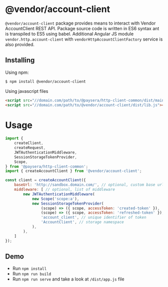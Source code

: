 # @vendor/account-client

`@vendor/account-client` package provides means to interact with Vendor AccountClient REST API.
Package source code is written in ES6 syntax ant is transpiled to ES5 using babel.
Additional Angular JS module `vendor.http.account-client` with `vendorHttpAccountClientFactory` service is also provided.

## Installing
Using npm:
```bash
$ npm install @vendor/account-client
```

Using javascript files
```html
<script src="//domain.com/path/to/@paysera/http-client-common/dist/main.js"></script>
<script src="//domain.com/path/to/@vendor/account-client/dist/lib.js"></script>
```

# Usage
```js
import {
    createClient,
    createRequest,
    JWTAuthenticationMiddleware,
    SessionStorageTokenProvider,
    Scope,
} from '@paysera/http-client-common';
import { createAccountClient } from '@vendor/account-client';

const client = createAccountClient({
    baseUrl: 'http://sandbox.domain.com/', // optional, custom base url
    middleware: [ // optional, list of middleware
        new JWTAuthenticationMiddleware(
            new Scope('scope:a'),
            new SessionStorageTokenProvider(
                (scope) => ({ scope, accessToken: 'created-token' }),
                (scope) => ({ scope, accessToken: 'refreshed-token' }),
                'account_client', // unique identifier of token
                'AccountClient', // storage namespace
            ),
        ),
    ]
});
```

## Demo
 - Run `npm install`
 - Run `npm run build`
 - Run `npm run serve` and take a look at `/dist/app.js` file

